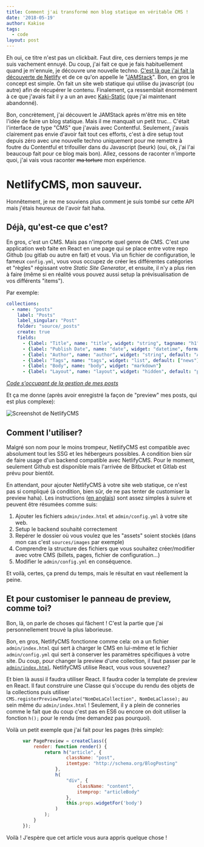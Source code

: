 ```yaml
---
title: Comment j'ai transformé mon blog statique en véritable CMS !
date: '2018-05-19'
author: Kakise
tags:
  - code
layout: post
---
```

Eh oui, ce titre n'est pas un clickbait. Faut dire, ces derniers temps je me suis vachement ennuyé. Du coup, j'ai fait ce que je fais habituellement quand je m'ennuie, je découvre une nouvelle techno. [C'est là que j'ai fait la découverte de Netlify](https://kakise.me/2018/04/21/nouveau-blog/) et de ce qu'on appelle le "[JAMStack](https://jamstack.org/)". Bon, en gros le concept est simple. On fait un site web statique qui utilise du javascript (ou autre) afin de récupérer le contenu. Finalement, ça ressemblait énormément à ce que j'avais fait il y a un an avec [Kaki-Static](https://github.com/Kakise/Kaki-Static) (que j'ai maintenant abandonné).

Bon, concrètement, j'ai découvert le JAMStack après m'être mis en tête l'idée de faire un blog statique. Mais il me manquait un petit truc... C'était l'interface de type "CMS" que j'avais avec Contentful. Seulement, j'avais clairement pas envie d'avoir fait tout ces efforts, c'est à dire setup tout depuis zéro avec une nouvelle techno uniquement pour me remettre à foutre du Contentful et trifouiller dans du Javascript (beurk) (oui, ok, j'ai l'ai beaucoup fait pour ce blog mais bon). Allez, cessons de raconter n'importe quoi, j'ai vais vous raconter ~~ma torture~~ mon expérience.

# NetlifyCMS, mon sauveur.

Honnêtement, je ne me souviens plus comment je suis tombé sur cette API mais j'étais heureux de l'avoir fait haha.

## Déjà, qu'est-ce que c'est?

En gros, c'est un CMS. Mais pas n'importe quel genre de CMS. C'est une application web faite en React en une page qui se place entre votre repo Github (ou gitlab ou autre en fait) et vous. Via un fichier de configuration, le fameux `config.yml`, vous vous occupez de créer les différentes catégories et "règles" régissant votre _Static Site Generator_, et ensuite, il n'y a plus rien à faire (même si en réalité vous pouvez aussi setup la prévisualisation de vos différents "items").

Par exemple:

```yaml
collections:
  - name: "posts"
    label: "Posts"
    label_singular: "Post"
    folder: "source/_posts"
    create: true
    fields:
      - {label: "Title", name: "title", widget: "string", tagname: "h1", default: "Untitled"}
      - {label: "Publish Date", name: "date", widget: "datetime", format: "YYYY-MM-DD"}
      - {label: "Author", name: "author", widget: "string", default: "Author"}
      - {label: "Tags", name: "tags", widget: "list", default: ["news"]}
      - {label: "Body", name: "body", widget: "markdown"}
      - {label: "Layout", name: "layout", widget: "hidden", default: "post"}
```

_[Code s'occupant de la gestion de mes posts](https://github.com/Kakise/Blog/blob/master/source/admin/config.yml#L13)_

Et ça me donne (après avoir enregistré la façon de "preview" mes posts, qui est plus complexe):

![Screenshot de NetlifyCMS](/images/screenshot-2018-05-19-at-19.55.03.png)

## Comment l'utiliser?

Malgré son nom pour le moins trompeur, NetlifyCMS est compatible avec absolument tout les SSG et les hébergeurs possibles. A condition bien sûr de faire usage d'un backend compatible avec NetlifyCMS. Pour le moment, seulement Github est disponible mais l'arrivée de Bitbucket et Gitlab est prévu pour bientôt.

En attendant, pour ajouter NetlifyCMS à votre site web statique, ce n'est pas si compliqué (à condition, bien sûr, de ne pas tenter de customiser la preview haha). Les instructions ([en anglais](https://www.netlifycms.org/docs/add-to-your-site/)) sont assez simples à suivre et peuvent être résumées comme suis:

1. Ajouter les fichiers `admin/index.html` et `admin/config.yml` à votre site web.
2. Setup le backend souhaité correctement
3. Repérer le dossier où vous voulez que les "assets" soient stockés (dans mon cas c'est `sources/images` par exemple)
4. Comprendre la structure des fichiers que vous souhaitez créer/modifier avec votre CMS (billets, pages, fichier de configuration...)
5. Modifier le `admin/config.yml` en conséquence.

Et voilà, certes, ça prend du temps, mais le résultat en vaut réellement la peine.

## Et pour customiser le panneau de preview, comme toi?

Bon, là, on parle de choses qui fâchent ! C'est la partie que j'ai personnellement trouvé la plus laborieuse.

Bon, en gros, NetlifyCMS fonctionne comme cela: on a un fichier `admin/index.html` qui sert à charger le CMS en lui-même et le fichier `admin/config.yml` qui sert à conserver les paramètres spécifiques à votre site. Du coup, pour changer la preview d'une collection, il faut passer par le [`admin/index.html`](https://github.com/Kakise/Blog/blob/master/source/admin/index.ejs#L19). NetlifyCMS utilise React, vous vous souvenez?

Et bien là aussi il faudra utiliser React. Il faudra coder la template de preview en React. Il faut construire une Classe qui s'occupe du rendu des objets de la collections puis utiliser `CMS.registerPreviewTemplate("NomDeLaCollection", NomDeLaClasse);` au sein même du `admin/index.html` ! Seulement, il y a plein de conneries comme le fait que du coup c'est pas en ES6 ou encore on doit utiliser la fonction `h();` pour le rendu (me demandez pas pourquoi).

Voilà un petit exemple que j'ai fait pour les pages (très simple):
```js
      var PagePreview = createClass({
          render: function render() {
              return h("article", {
                      className: "post",
                      itemtype: "http://schema.org/BlogPosting"
                  },
                  h(
                      "div", {
                          className: "content",
                          itemprop: "articleBody"
                      },
                      this.props.widgetFor('body')
                  )
              );
          }
      });
```

Voilà ! J'espère que cet article vous aura appris quelque chose !
